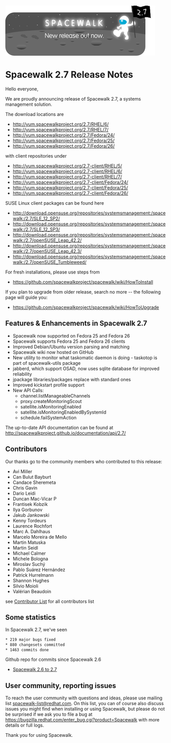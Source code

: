
![Alt](images/27release.png?raw=True)
# __Spacewalk 2.7 Release Notes__



Hello everyone,

We are proudly announcing release of Spacewalk 2.7, a systems management solution.

The download locations are

  * http://yum.spacewalkproject.org/2.7/RHEL/6/
  * http://yum.spacewalkproject.org/2.7/RHEL/7/
  * http://yum.spacewalkproject.org/2.7/Fedora/24/
  * http://yum.spacewalkproject.org/2.7/Fedora/25/
  * http://yum.spacewalkproject.org/2.7/Fedora/26/

with client repositories under

  * http://yum.spacewalkproject.org/2.7-client/RHEL/5/
  * http://yum.spacewalkproject.org/2.7-client/RHEL/6/
  * http://yum.spacewalkproject.org/2.7-client/RHEL/7/
  * http://yum.spacewalkproject.org/2.7-client/Fedora/24/
  * http://yum.spacewalkproject.org/2.7-client/Fedora/25/
  * http://yum.spacewalkproject.org/2.7-client/Fedora/26/


SUSE Linux client packages can be found here

  * http://download.opensuse.org/repositories/systemsmanagement:/spacewalk:/2.7/SLE_12_SP2/
  * http://download.opensuse.org/repositories/systemsmanagement:/spacewalk:/2.7/SLE_12_SP3/
  * http://download.opensuse.org/repositories/systemsmanagement:/spacewalk:/2.7/openSUSE_Leap_42.2/
  * http://download.opensuse.org/repositories/systemsmanagement:/spacewalk:/2.7/openSUSE_Leap_42.3/
  * http://download.opensuse.org/repositories/systemsmanagement:/spacewalk:/2.7/openSUSE_Tumbleweed/


For fresh installations, please use steps from

  * https://github.com/spacewalkproject/spacewalk/wiki/HowToInstall 

If you plan to upgrade from older release, search no more -- the following page will guide you:

  * https://github.com/spacewalkproject/spacewalk/wiki/HowToUpgrade

## Features & Enhancements in Spacewalk 2.7

  * Spacewalk now supported on Fedora 25 and Fedora 26
  * Spacewalk supports Fedora 25 and Fedora 26 clients
  * Improved Debian/Ubuntu version parsing and matching
  * Spacewalk wiki now hosted on GitHub
  * New utility to monitor what taskomatic daemon is doing - taskotop is part of spacewalk-utils package
  * jabberd, which support OSAD, now uses sqlite database for improved reliability
  * jpackage libraries/packages replace with standard ones
  * Improved kickstart profile support
  * New API Calls:
    * channel.listManageableChannels
    * proxy.createMonitoringScout
    * satellite.isMonitoringEnabled
    * satellite.isMonitoringEnabledBySystemId
    * schedule.failSystemAction

The up-to-date API documentation can be found at http://spacewalkproject.github.io/documentation/api/2.7/

## Contributors


Our thanks go to the community members who contributed to this release:

 * Avi Miller
 * Can Bulut Bayburt
 * Candace Sheremeta
 * Chris Gavin
 * Dario Leidi
 * Duncan Mac-Vicar P
 * Frantisek Kobzik
 * Ilya Gorbunov
 * Jakub Jankowski
 * Kenny Tordeurs
 * Laurence Rochfort
 * Marc A. Dahlhaus
 * Marcelo Moreira de Mello
 * Martin Matuska
 * Martin Seidl
 * Michael Calmer
 * Michele Bologna
 * Miroslav Suchý
 * Pablo Suárez Hernández
 * Patrick Hurrelmann
 * Shannon Hughes
 * Silvio Moioli
 * Valérian Beaudoin

see [Contributor List](ContributorList) for all contributors list

## Some statistics

In Spacewalk 2.7, we've seen

    * 219 major bugs fixed
    * 880 changesets committed
    * 1463 commits done

Github repo for commits since Spacewalk 2.6

* [Spacewalk 2.6 to 2.7](https://github.com/spacewalkproject/spacewalk/graphs/contributors?from=2016-11-18&to=2017-08-17&type=c)

## User community, reporting issues



To reach the user community with questions and ideas, please use
mailing list spacewalk-list@redhat.com. On this list, you can of
course also discuss issues you might find when installing or using
Spacewalk, but please do not be surprised if we ask you to file a bug
at https://bugzilla.redhat.com/enter_bug.cgi?product=Spacewalk with more
details or full logs.

Thank you for using Spacewalk.
